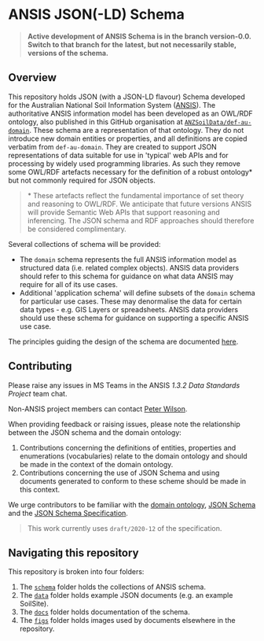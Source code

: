 # ANSIS JSON(-LD) Schema

> **Active development of ANSIS Schema is in the branch version-0.0. Switch to that branch for the**
> **latest, but not necessarily stable, versions of the schema.**

## Overview

This repository holds JSON (with a JSON-LD flavour) Schema developed for the Australian National
Soil Information System ([ANSIS](https://ansis.net/)). The authoritative ANSIS information model has
been developed as an OWL/RDF ontology, also published in this GitHub organisation at
[`ANZSoilData/def-au-domain`][def-au-domain]. These schema are a representation of that ontology.
They do not introduce new domain entities or properties, and all definitions are copied verbatim
from `def-au-domain`. They are created to support JSON representations of data suitable for use in
'typical' web APIs and for processing by widely used programming libraries. As such they remove some
OWL/RDF artefacts necessary for the definition of a robust ontology* but not commonly required for
JSON objects.

> \* These artefacts reflect the fundamental importance of set theory and reasoning to OWL/RDF. We
> anticipate that future versions ANSIS will provide Semantic Web APIs that support reasoning and
> inferencing. The JSON schema and RDF approaches should therefore be considered complimentary.

Several collections of schema will be provided:
- The `domain` schema represents the full ANSIS information model as structured data (i.e. related
complex objects). ANSIS data providers should refer to this schema for guidance on what data ANSIS
may require for all of its use cases.
- Additional 'application schema' will define subsets of the `domain` schema for particular use
cases. These may denormalise the data for certain data types - e.g. GIS Layers or spreadsheets.
ANSIS data providers should use these schema for guidance on supporting a specific ANSIS use case.

The principles guiding the design of the schema are documented [here](./docs/design-principles.md).


## Contributing

Please raise any issues in MS Teams in the ANSIS *1.3.2 Data Standards Project* team chat.

Non-ANSIS project members can contact [Peter Wilson](mailto:peter.wilson@csiro.au).

When providing feedback or raising issues, please note the relationship between the JSON schema
and the domain ontology:
1. Contributions concerning the definitions of entities, properties and enumerations (vocabularies)
relate to the domain ontology and should be made in the context of the domain ontology.
2. Contributions concerning the use of JSON Schema and using documents generated to conform to these
scheme should be made in this context.

We urge contributors to be familiar with the [domain ontology][def-au-domain],
[JSON Schema](https://json-schema.org/) and the
[JSON Schema Specification](https://json-schema.org/specification.html).

> This work currently uses `draft/2020-12` of the specification.


## Navigating this repository

This repository is broken into four folders:
1. The [`schema`](schema/) folder holds the collections of ANSIS schema.
2. The [`data`](data/) folder holds example JSON documents (e.g. an example SoilSite).
3. The [`docs`](docs/) folder holds documentation of the schema.
4. The [`figs`](figs/) folder holds images used by documents elsewhere in the repository.

[def-au-domain]: https://github.com/ANZSoilData/def-au-domain